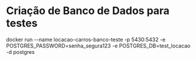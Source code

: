 # Criação de Banco de Dados para testes
docker run --name locacao-carros-banco-teste -p 5430:5432 -e POSTGRES_PASSWORD=senha_segura123 -e POSTGRES_DB=test_locacao -d postgres
